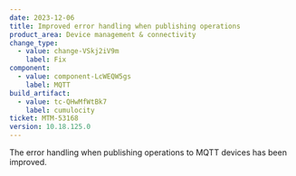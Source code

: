 ```yaml
---
date: 2023-12-06
title: Improved error handling when publishing operations
product_area: Device management & connectivity
change_type:
  - value: change-VSkj2iV9m
    label: Fix
component:
  - value: component-LcWEQW5gs
    label: MQTT
build_artifact:
  - value: tc-QHwMfWtBk7
    label: cumulocity
ticket: MTM-53168
version: 10.18.125.0
---
```

The error handling when publishing operations to MQTT devices has been improved.
